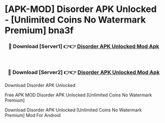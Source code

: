 # [APK-MOD] Disorder APK Unlocked - [Unlimited Coins No Watermark Premium] bna3f



<div align="center">
<h3>🔴 Download [Server1] 👉👉 <a href="https://momento.my/?title=Disorder_APK_Unlocked">Disorder APK Unlocked Mod Apk</a></h3><br>

<h3>🔴 Download [Server2] 👉👉 <a href="https://momento.my/?title=Disorder_APK_Unlocked">Disorder APK Unlocked Mod Apk</a></h3>
</div>



Download Disorder APK Unlocked 

Free APK MOD Disorder APK Unlocked [Unlimited Coins No Watermark Premium]

Download Disorder APK Unlocked [Unlimited Coins No Watermark Premium] Mod For Android
